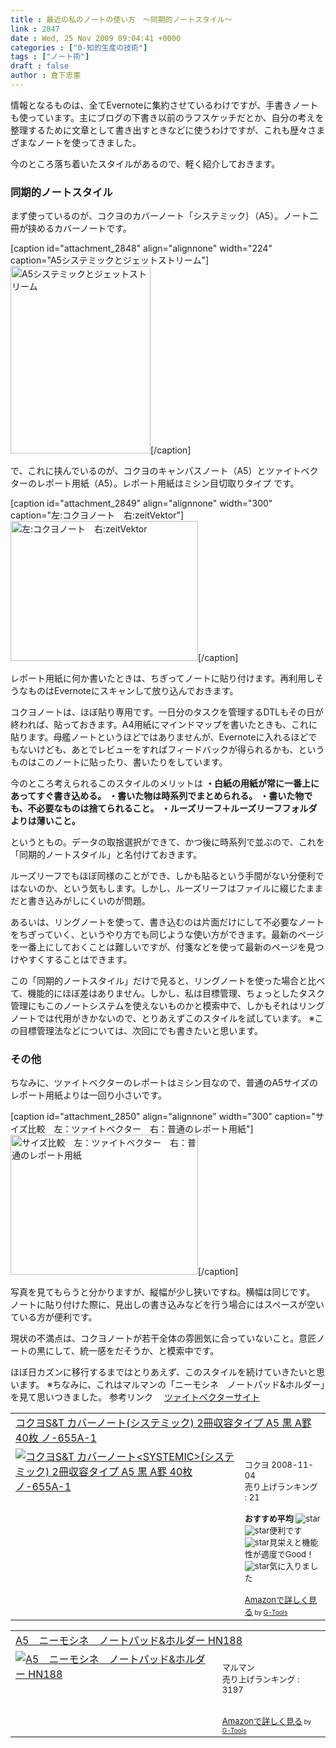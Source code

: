 ```yaml
---
title : 最近の私のノートの使い方　～同期的ノートスタイル～
link : 2847
date : Wed, 25 Nov 2009 09:04:41 +0000
categories : ["0-知的生産の技術"]
tags : ["ノート術"]
draft : false
author : 倉下忠憲
---
```


情報となるものは、全てEvernoteに集約させているわけですが、手書きノートも使っています。主にブログの下書き以前のラフスケッチだとか、自分の考えを整理するために文章として書き出すときなどに使うわけですが、これも歴々さまざまなノートを使ってきました。

今のところ落ち着いたスタイルがあるので、軽く紹介しておきます。

<h3>同期的ノートスタイル</h3>
まず使っているのが、コクヨのカバーノート「システミック｝（A5）。ノート二冊が挟めるカバーノートです。

[caption id="attachment_2848" align="alignnone" width="224" caption="A5システミックとジェットストリーム"]<img src="https://rashita.net/blog/wp-content/uploads/2009/11/photo_by_camerakit8-224x300.jpg" alt="A5システミックとジェットストリーム" title="A5システミックとジェットストリーム" width="224" height="300" class="size-medium wp-image-2848" />[/caption]

で、これに挟んでいるのが、コクヨのキャンパスノート（A5）とツァイトベクターのレポート用紙（A5）。レポート用紙はミシン目切取りタイプ です。

[caption id="attachment_2849" align="alignnone" width="300" caption="左:コクヨノート　右:zeitVektor"]<img src="https://rashita.net/blog/wp-content/uploads/2009/11/photo_by_camerakit7-300x224.jpg" alt="左:コクヨノート　右:zeitVektor" title="左:コクヨノート　右:zeitVektor" width="300" height="224" class="size-medium wp-image-2849" />[/caption]

レポート用紙に何か書いたときは、ちぎってノートに貼り付けます。再利用しそうなものはEvernoteにスキャンして放り込んでおきます。

コクヨノートは、ほぼ貼り専用です。一日分のタスクを管理するDTLもその日が終われば、貼っておきます。A4用紙にマインドマップを書いたときも、これに貼ります。母艦ノートというほどではありませんが、Evernoteに入れるほどでもないけども、あとでレビューをすればフィードバックが得られるかも、というものはこのノートに貼ったり、書いたりをしています。

今のところ考えられるこのスタイルのメリットは
<strong>・白紙の用紙が常に一番上にあってすぐ書き込める。</strong>
<strong>・書いた物は時系列でまとめられる。</strong>
<strong>・書いた物でも、不必要なものは捨てられること。</strong>
<strong>・ルーズリーフ＋ルーズリーフフォルダよりは薄いこと。</strong>

というともの。データの取捨選択ができて、かつ後に時系列で並ぶので、これを「同期的ノートスタイル」と名付けておきます。

ルーズリーフでもほぼ同様のことができ、しかも貼るという手間がない分便利ではないのか、という気もします。しかし、ルーズリーフはファイルに綴じたままだと書き込みがしにくいのが問題。

あるいは、リングノートを使って、書き込むのは片面だけにして不必要なノートをちぎっていく、というやり方でも同じような使い方ができます。最新のページを一番上にしておくことは難しいですが、付箋などを使って最新のページを見つけやすくすることはできます。

この「同期的ノートスタイル」だけで見ると、リングノートを使った場合と比べて、機能的にほぼ差はありません。しかし、私は目標管理、ちょっとしたタスク管理にもこのノートシステムを使えないものかと模索中で、しかもそれはリングノートでは代用がきかないので、とりあえずこのスタイルを試しています。
※この目標管理法などについては、次回にでも書きたいと思います。

<h3>その他</h3>
ちなみに、ツァイトベクターのレポートはミシン目なので、普通のA5サイズのレポート用紙よりは一回り小さいです。

[caption id="attachment_2850" align="alignnone" width="300" caption="サイズ比較　左：ツァイトベクター　右：普通のレポート用紙"]<img src="https://rashita.net/blog/wp-content/uploads/2009/11/photo_by_camerakit6-300x224.jpg" alt="サイズ比較　左：ツァイトベクター　右：普通のレポート用紙" title="サイズ比較　左：ツァイトベクター　右：普通のレポート用紙" width="300" height="224" class="size-medium wp-image-2850" />[/caption]

写真を見てもらうと分かりますが、縦幅が少し狭いですね。横幅は同じです。
ノートに貼り付けた際に、見出しの書き込みなどを行う場合にはスペースが空いている方が便利です。

現状の不満点は、コクヨノートが若干全体の雰囲気に合っていないこと。意匠ノートの黒にして、統一感をだそうか、と模索中です。

ほぼ日カズンに移行するまではとりあえず、このスタイルを続けていきたいと思います。
※ちなみに、これはマルマンの「ニーモシネ　ノートパッド&ホルダー」を見て思いつきました。
参考リンク
　<a href="http://www.raymay.co.jp/zeitVektor/index.html">ツァイトベクターサイト</a>

<table  border="0" cellpadding="5"><tr><td colspan="2"><a href="http://www.amazon.co.jp/%E3%82%AB%E3%83%90%E3%83%BC%E3%83%8E%E3%83%BC%E3%83%88-SYSTEMIC-%E3%82%B7%E3%82%B9%E3%83%86%E3%83%9F%E3%83%83%E3%82%AF-2%E5%86%8A%E5%8F%8E%E5%AE%B9%E3%82%BF%E3%82%A4%E3%83%97-%E3%83%8E-655A-1/dp/B001J5PC6M%3FSubscriptionId%3D15SMZCTB9V8NGR2TW082%26tag%3Drashita1000-22%26linkCode%3Dxm2%26camp%3D2025%26creative%3D165953%26creativeASIN%3DB001J5PC6M" target="_top">コクヨS&T カバーノート<SYSTEMIC>(システミック) 2冊収容タイプ A5 黒 A罫 40枚 ノ-655A-1</a><img src='http://www.assoc-amazon.jp/e/ir?t=rashita1000-22&l=ur2&o=9' width='1' height='1' border='0' alt='' /></td></tr><tr><td valign="top"><a href="http://www.amazon.co.jp/%E3%82%AB%E3%83%90%E3%83%BC%E3%83%8E%E3%83%BC%E3%83%88-SYSTEMIC-%E3%82%B7%E3%82%B9%E3%83%86%E3%83%9F%E3%83%83%E3%82%AF-2%E5%86%8A%E5%8F%8E%E5%AE%B9%E3%82%BF%E3%82%A4%E3%83%97-%E3%83%8E-655A-1/dp/B001J5PC6M%3FSubscriptionId%3D15SMZCTB9V8NGR2TW082%26tag%3Drashita1000-22%26linkCode%3Dxm2%26camp%3D2025%26creative%3D165953%26creativeASIN%3DB001J5PC6M" target="_top"><img src="http://ecx.images-amazon.com/images/I/41QETcIE8eL._SL160_.jpg" border="0" alt="コクヨS&T カバーノート<SYSTEMIC>(システミック) 2冊収容タイプ A5 黒 A罫 40枚 ノ-655A-1" /></a></td><td valign="top"><font size="-1"><br />コクヨ  2008-11-04<br />売り上げランキング : 21<br /><br /><strong>おすすめ平均  </strong><img src="http://g-images.amazon.com/images/G/01/detail/stars-5-0.gif" alt="star" /><br /><img src="http://g-images.amazon.com/images/G/01/detail/stars-5-0.gif" alt="star" />便利です<br /><img src="http://g-images.amazon.com/images/G/01/detail/stars-4-0.gif" alt="star" />見栄えと機能性が適度でGood！<br /><img src="http://g-images.amazon.com/images/G/01/detail/stars-5-0.gif" alt="star" />気に入りました<br /><br /><a href="http://www.amazon.co.jp/%E3%82%AB%E3%83%90%E3%83%BC%E3%83%8E%E3%83%BC%E3%83%88-SYSTEMIC-%E3%82%B7%E3%82%B9%E3%83%86%E3%83%9F%E3%83%83%E3%82%AF-2%E5%86%8A%E5%8F%8E%E5%AE%B9%E3%82%BF%E3%82%A4%E3%83%97-%E3%83%8E-655A-1/dp/B001J5PC6M%3FSubscriptionId%3D15SMZCTB9V8NGR2TW082%26tag%3Drashita1000-22%26linkCode%3Dxm2%26camp%3D2025%26creative%3D165953%26creativeASIN%3DB001J5PC6M" target="_top">Amazonで詳しく見る</a></font><font size="-2"> by <a href="http://www.goodpic.com/mt/aws/index.html" >G-Tools</a></font></td></tr></table>

<table  border="0" cellpadding="5"><tr><td colspan="2"><a href="http://www.amazon.co.jp/%E3%83%9E%E3%83%AB%E3%83%9E%E3%83%B3-A5-%E3%83%8B%E3%83%BC%E3%83%A2%E3%82%B7%E3%83%8D-%E3%83%8E%E3%83%BC%E3%83%88%E3%83%91%E3%83%83%E3%83%89-%E3%83%9B%E3%83%AB%E3%83%80%E3%83%BC-HN188/dp/B002AD8AFM%3FSubscriptionId%3D15SMZCTB9V8NGR2TW082%26tag%3Drashita1000-22%26linkCode%3Dxm2%26camp%3D2025%26creative%3D165953%26creativeASIN%3DB002AD8AFM" target="_top">A5　ニーモシネ　ノートパッド&ホルダー HN188</a><img src='http://www.assoc-amazon.jp/e/ir?t=rashita1000-22&l=ur2&o=9' width='1' height='1' border='0' alt='' /></td></tr><tr><td valign="top"><a href="http://www.amazon.co.jp/%E3%83%9E%E3%83%AB%E3%83%9E%E3%83%B3-A5-%E3%83%8B%E3%83%BC%E3%83%A2%E3%82%B7%E3%83%8D-%E3%83%8E%E3%83%BC%E3%83%88%E3%83%91%E3%83%83%E3%83%89-%E3%83%9B%E3%83%AB%E3%83%80%E3%83%BC-HN188/dp/B002AD8AFM%3FSubscriptionId%3D15SMZCTB9V8NGR2TW082%26tag%3Drashita1000-22%26linkCode%3Dxm2%26camp%3D2025%26creative%3D165953%26creativeASIN%3DB002AD8AFM" target="_top"><img src="http://ecx.images-amazon.com/images/I/31lN%2BFTIzeL._SL160_.jpg" border="0" alt="A5　ニーモシネ　ノートパッド&ホルダー HN188" /></a></td><td valign="top"><font size="-1"><br />マルマン  <br />売り上げランキング : 3197<br /><br /><br /><a href="http://www.amazon.co.jp/%E3%83%9E%E3%83%AB%E3%83%9E%E3%83%B3-A5-%E3%83%8B%E3%83%BC%E3%83%A2%E3%82%B7%E3%83%8D-%E3%83%8E%E3%83%BC%E3%83%88%E3%83%91%E3%83%83%E3%83%89-%E3%83%9B%E3%83%AB%E3%83%80%E3%83%BC-HN188/dp/B002AD8AFM%3FSubscriptionId%3D15SMZCTB9V8NGR2TW082%26tag%3Drashita1000-22%26linkCode%3Dxm2%26camp%3D2025%26creative%3D165953%26creativeASIN%3DB002AD8AFM" target="_top">Amazonで詳しく見る</a></font><font size="-2"> by <a href="http://www.goodpic.com/mt/aws/index.html" >G-Tools</a></font></td></tr></table>
